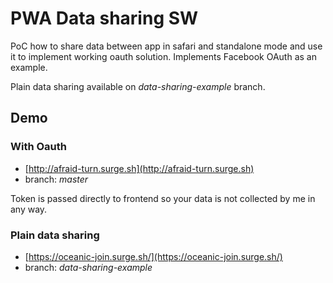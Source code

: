 # PWA Data sharing SW

PoC how to share data between app in safari and standalone mode and use it to implement working oauth solution. Implements Facebook OAuth as an example. 

Plain data sharing available on *data-sharing-example* branch.

## Demo

### With Oauth

- [http://afraid-turn.surge.sh](http://afraid-turn.surge.sh)
- branch: *master*

Token is passed directly to frontend so your data is not collected by me in any way.

### Plain data sharing

- [https://oceanic-join.surge.sh/](https://oceanic-join.surge.sh/)
- branch: *data-sharing-example*